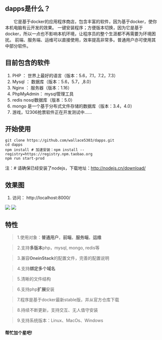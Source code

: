 ## dapps是什么？
&emsp;&emsp;它是基于docker的应用程序商店，包含丰富的软件，因为基于docker，使你本机电脑有云开发的效果。
一键安装程序；方便版本切换，因为它是基于docker，所以一点也不影响本机环境，让程序员的整个生涯都不再需要为环境困扰。
前端、服务端、运维可以直接使用，效率提高非常多。普通用户亦可使用其中部分软件。

## 目前包含的软件
1. PHP ： 世界上最好的语言（版本：5.6，7.1，7.2，7.3）
2. Mysql ： 数据库（版本：5.6，5.7，,8.0）
3. Nginx ： 服务器（版本：1.16）
4.  PhpMyAdmin：  mysql管理工具
5.  redis   nosql数据库（版本：5.0）
6.  mongo   是一个基于分布式文件存储的数据库（版本：3.4，4.0）
7.  游戏，12306抢票软件正在开发测试中......

## 开始使用

```
git clone https://github.com/wallace5303/dapps.git
cd dapps
npm install # 加速安装：npm install --registry=https://registry.npm.taobao.org
npm run start-prod
```

注：# 请确保已经安装了nodejs，下载地址：http://nodejs.cn/download/

## 效果图
1. 访问： http://localhost:8000/
 
![](https://i.loli.net/2019/10/11/HnfFyrmdeZj3Pat.png)
![](https://i.loli.net/2019/10/11/yWCI8TQReAMsdpB.png)

## 特性
>1.使用对象：**普通用户**，**前端**，**服务端**，**运维**

>2.支持**多版本**php，mysql, mongo, redis等

>3.兼容**OneinStack**的配置文件，完善的配置说明

>4.支持**绑定多个域名**

>5.清晰的文件结构

>6.支持php**扩展**安装

>7.程序是基于docker最新stable版，并从官方仓库下载

>8.持续不断更新，支持交互、无人值守安装

>9.支持系统版本：Linux、MacOs、Windows


#### 帮忙加个星吧!
